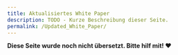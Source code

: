 ```yaml
---
title: Aktualisiertes White Paper
description: TODO - Kurze Beschreibung dieser Seite.
permalink: /Updated_White_Paper/
---
```


**Diese Seite wurde noch nicht übersetzt. Bitte hilf mit! ❤**
